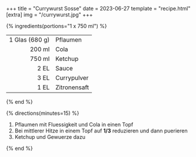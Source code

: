 +++
title = "Currywurst Sosse"
date = 2023-06-27
template = "recipe.html"
[extra]
img = "/currywurst.jpg"
+++

{% ingredients(portions="1 x 750 ml") %}

|                |              |
|-:              |:-            |
| 1 Glas (680 g) | Pflaumen     |
| 200 ml         | Cola         |
| 750 ml         | Ketchup      |
| 2 EL           | Sauce        |
| 3 EL           | Currypulver  |
| 1 EL           | Zitronensaft |

{% end %}

{% directions(minutes=15) %}

1. Pflaumen mit Fluessigkeit und Cola in einen Topf
2. Bei mittlerer Hitze in einem Topf auf **1/3** reduzieren und dann puerieren
3. Ketchup und Gewuerze dazu

{% end %}

